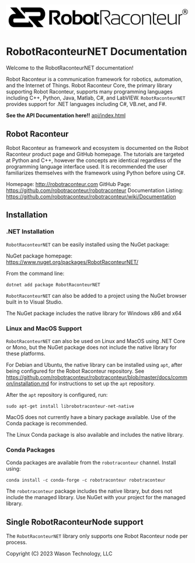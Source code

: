 <p align="center"><img src="images/logo-header.svg"></p>

# RobotRaconteurNET Documentation

Welcome to the RobotRaconteurNET documentation!

Robot Raconteur is a communication framework for robotics, automation, and the Internet of Things. Robot Raconteur Core,
the primary library supporting Robot Raconteur, supports many programming languages including C++, Python, Java,
Matlab, C\#, and LabVIEW. `RobotRaconteurNET` provides support for .NET languages including C\#, VB.net, and F\#.

**See the API Documentation here!!** [api/index.html](api/index.html)

## Robot Raconteur

Robot Raconteur as framework and ecosystem is documented on the Robot Raconteur product page and GitHub homepage.
The tutorials are targeted at Python and C++, however the concepts are identical regardless of the programming
language interface used. It is recommended the user familiarizes themselves with the framework using Python
before using C\#.

Homepage: http://robotraconteur.com
GitHub Page: https://github.com/robotraconteur/robotraconteur
Documentation Listing: https://github.com/robotraconteur/robotraconteur/wiki/Documentation

## Installation
### .NET Installation

`RobotRaconteurNET` can be easily installed using the NuGet package:

NuGet package homepage: https://www.nuget.org/packages/RobotRaconteurNET/

From the command line:

```
dotnet add package RobotRaconteurNET
```

`RobotRaconteurNET` can also be added to a project using the NuGet browser built in to Visual Studio.

The NuGet package includes the native library for Windows x86 and x64

### Linux and MacOS Support

`RobotRaconteurNET` can also be used on Linux and MacOS using .NET Core or Mono, but the NuGet package does
not include the native library for these platforms.

For Debian and Ubuntu, the native library can be installed using `apt`, after being configured for the Robot Raconteur
repository. See https://github.com/robotraconteur/robotraconteur/blob/master/docs/common/installation.md for
instructions to set up the `apt` repository.

After the `apt` repository is configured, run:

```
sudo apt-get install librobotraconteur-net-native
```

MacOS does not currently have a binary package available. Use of the Conda package is recommended.

The Linux Conda package is also available and includes the native library.

### Conda Packages

Conda packages are available from the `robotraconteur` channel. Install using:

```
conda install -c conda-forge -c robotraconteur robotraconteur
```

The `robotraconteur` package includes the native library, but does not include the managed library. Use NuGet with
your project for the managed library.

## Single RobotRaconteurNode support

The `RobotRaconteurNET` library only supports one Robot Raconteur node per process.

Copyright (C) 2023 Wason Technology, LLC
